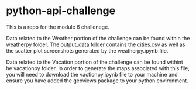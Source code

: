 # python-api-challenge
This is a repo for the module 6 challenege.

Data related to the Weather portion of the challenge can be found within the weatherpy folder. The output_data folder contains the cities.csv as well as the scatter plot screenshots generated by the weatherpy.ipynb file.

Data related to the Vacation portion of the challenge can be found withint he vacationpy folder. In order to generate the maps associated with this file, you will need to download the vactionpy.ipynb file to your machine and ensure you have added the geoviews package to your python environment. 